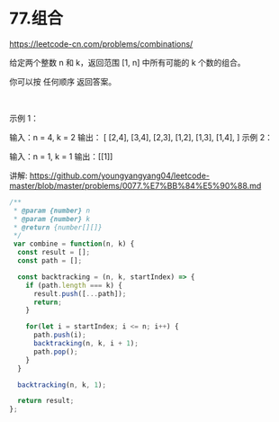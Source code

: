 # 77.组合

https://leetcode-cn.com/problems/combinations/


给定两个整数 n 和 k，返回范围 [1, n] 中所有可能的 k 个数的组合。

你可以按 任何顺序 返回答案。

 

示例 1：

输入：n = 4, k = 2
输出：
[
  [2,4],
  [3,4],
  [2,3],
  [1,2],
  [1,3],
  [1,4],
]
示例 2：

输入：n = 1, k = 1
输出：[[1]]


讲解:
https://github.com/youngyangyang04/leetcode-master/blob/master/problems/0077.%E7%BB%84%E5%90%88.md



```js
/**
 * @param {number} n
 * @param {number} k
 * @return {number[][]}
 */
 var combine = function(n, k) {
  const result = [];
  const path = [];

  const backtracking = (n, k, startIndex) => {
    if (path.length === k) {
      result.push([...path]);
      return;
    }

    for(let i = startIndex; i <= n; i++) {
      path.push(i);
      backtracking(n, k, i + 1);
      path.pop();
    }
  }

  backtracking(n, k, 1);

  return result;
};
```

